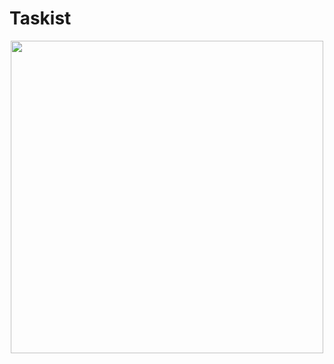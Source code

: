 # Taskist

<p align = "center">
  <img src = "https://user-images.githubusercontent.com/117646017/206527688-1d323a78-466f-428c-8c38-e01a1e203751.jpg" height = "500" weight = "200"/>
</p>
